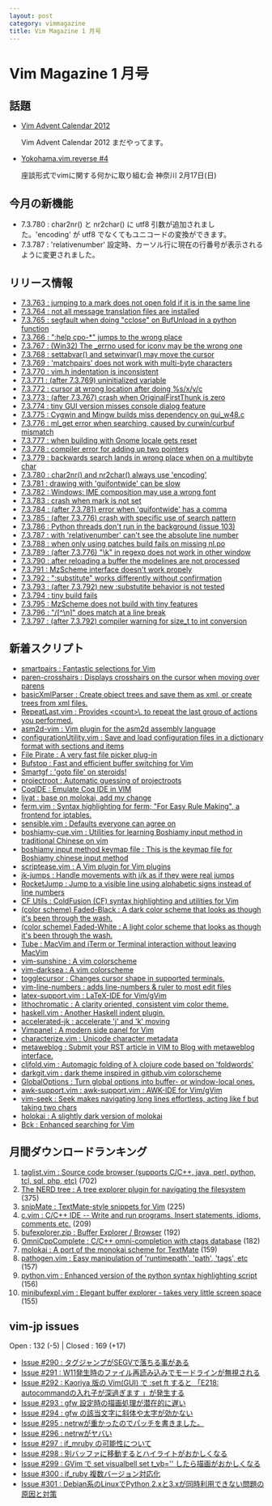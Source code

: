 ```yaml
---
layout: post
category: vimmagazine
title: Vim Magazine 1 月号
---
```


# Vim Magazine 1 月号

## 話題

- [Vim Advent Calendar 2012](http://atnd.org/events/33746)

  Vim Advent Calendar 2012 まだやってます。

- [Yokohama.vim.reverse #4](http://atnd.org/events/36424)

  座談形式でvimに関する何かに取り組む会 神奈川 2月17日(日)


## 今月の新機能

- 7.3.780 : char2nr() と nr2char() に utf8 引数が追加されました。'encoding' が utf8 でなくてもユニコードの変換ができます。
- 7.3.787 : 'relativenumber' 設定時、カーソル行に現在の行番号が表示されるように変更されました。

## リリース情報

- [7.3.763 : jumping to a mark does not open fold if it is in the same line](http://code.google.com/p/vim/source/detail?r=b6148e4a9c397b5dd1716cdac2f96730bd0f353d)
- [7.3.764 : not all message translation files are installed](http://code.google.com/p/vim/source/detail?r=b29e55d0ef01c506ec48c0c5782e669bb1d80f14)
- [7.3.765 : segfault when doing "cclose" on BufUnload in a python function](http://code.google.com/p/vim/source/detail?r=915fb3d2dd8ffc322a5cc9e294d9bb7dfa8c5a83)
- [7.3.766 : ":help cpo-*" jumps to the wrong place](http://code.google.com/p/vim/source/detail?r=b5103b7d9e1284ef9ffbc7d1170d9105c0769c4d)
- [7.3.767 : (Win32) The _errno used for iconv may be the wrong one](http://code.google.com/p/vim/source/detail?r=be1cffa1e477c4a96bb54a3097d3369b23f32825)
- [7.3.768 : settabvar() and setwinvar() may move the cursor](http://code.google.com/p/vim/source/detail?r=9ea81cd9b1f50054629547ce2eccfac1fa00d096)
- [7.3.769 : 'matchpairs' does not work with multi-byte characters](http://code.google.com/p/vim/source/detail?r=d179a8eff9d7b0adc561f4a4dcfb0b7612c1f301)
- [7.3.770 : vim.h indentation is inconsistent](http://code.google.com/p/vim/source/detail?r=da7a7ba36ed2a51f28e4d3f7e1fd550303e3ece8)
- [7.3.771 : (after 7.3.769) uninitialized variable](http://code.google.com/p/vim/source/detail?r=3bd2c055319e086665af5e449498a4d5bf40f25e)
- [7.3.772 : cursor at wrong location after doing %s/x/y/c](http://code.google.com/p/vim/source/detail?r=d828cab6964f4249db54bff6df0fe02d0f290387)
- [7.3.773 : (after 7.3.767) crash when OriginalFirstThunk is zero](http://code.google.com/p/vim/source/detail?r=3db9aee957f7eea6729e5bfd294e3a24d41c79e4)
- [7.3.774 : tiny GUI version misses console dialog feature](http://code.google.com/p/vim/source/detail?r=a8f5876e498125f4916c5f7168823885c27dad8c)
- [7.3.775 : Cygwin and Mingw builds miss dependency on gui_w48.c](http://code.google.com/p/vim/source/detail?r=a6e60677aea727622dde15d1306c61588b805500)
- [7.3.776 : ml_get error when searching, caused by curwin/curbuf mismatch](http://code.google.com/p/vim/source/detail?r=80b041b994d156360992666110964e74f7473d3e)
- [7.3.777 : when building with Gnome locale gets reset](http://code.google.com/p/vim/source/detail?r=9a1a4c486e6bb367c639c29c6120d5fb1fadcc38)
- [7.3.778 : compiler error for adding up two pointers](http://code.google.com/p/vim/source/detail?r=562bbee33aa4f9896cb23ed6de8fbf60cac323e0)
- [7.3.779 : backwards search lands in wrong place when on a multibyte char](http://code.google.com/p/vim/source/detail?r=2067ed78d37c331685ef8f293d6a23c372ca4b78)
- [7.3.780 : char2nr() and nr2char() always use 'encoding'](http://code.google.com/p/vim/source/detail?r=42edc5dac33c92876d93f00f8ab8c1f6bb25d3fc)
- [7.3.781 : drawing with 'guifontwide' can be slow](http://code.google.com/p/vim/source/detail?r=29f29e86602e4a7f83d4572d2fe75b9b0de2752f)
- [7.3.782 : Windows: IME composition may use a wrong font](http://code.google.com/p/vim/source/detail?r=0de969850c0687d2018e025f31e5cef9e9ce1444)
- [7.3.783 : crash when mark is not set](http://code.google.com/p/vim/source/detail?r=a80af62d5e3b3614ff9e058f42647c99bffe7481)
- [7.3.784 : (after 7.3.781) error when 'guifontwide' has a comma](http://code.google.com/p/vim/source/detail?r=fbadf0f6987790d98c3b3fd935fea0494743830a)
- [7.3.785 : (after 7.3.776) crash with specific use of search pattern](http://code.google.com/p/vim/source/detail?r=be4baed0c933e1f1543ea175e2e36551ff6caa18)
- [7.3.786 : Python threads don't run in the background (issue 103)](http://code.google.com/p/vim/source/detail?r=8b3e88bab70215a18768fca5a90c6f07ac1aa5eb)
- [7.3.787 : with 'relativenumber' can't see the absolute line number](http://code.google.com/p/vim/source/detail?r=e1b98967a985f4d1ad889c8e69b822d9126411ab)
- [7.3.788 : when only using patches build fails on missing nl.po](http://code.google.com/p/vim/source/detail?r=386fc822dd002958fdade4329845013cbfaa3dab)
- [7.3.789 : (after 7.3.776) "\\k" in regexp does not work in other window](http://code.google.com/p/vim/source/detail?r=43c15135926fb95fa82b01424677a9c37f4d0e46)
- [7.3.790 : after reloading a buffer the modelines are not processed](http://code.google.com/p/vim/source/detail?r=8819ea6dcb72dcf61fd0d20f8ea1904a7546917f)
- [7.3.791 : MzScheme interface doesn't work propely](http://code.google.com/p/vim/source/detail?r=16e8a09e8ab08d2226dc84b12b7e434bda6b4fa9)
- [7.3.792 : ":substitute" works differently without confirmation](http://code.google.com/p/vim/source/detail?r=7061704c2014e4563efa032672264a47b4b7b0d9)
- [7.3.793 : (after 7.3.792) new :substutite behavior is not tested](http://code.google.com/p/vim/source/detail?r=fdbded463fdcc861630b3ea61b9654374847231a)
- [7.3.794 : tiny build fails](http://code.google.com/p/vim/source/detail?r=9867f92c9b9fb082ee6daca816f859b53ed8e58b)
- [7.3.795 : MzScheme does not build with tiny features](http://code.google.com/p/vim/source/detail?r=17a312ba38a0b606cfd64d82ed2ebc844828085f)
- [7.3.796 : "/\[&#94;\\n\]" does match at a line break](http://code.google.com/p/vim/source/detail?r=2c12c4e2fae8db60fbdf58b34c8b73eacdc32665)
- [7.3.797 : (after 7.3.792) compiler warning for size_t to int conversion](http://code.google.com/p/vim/source/detail?r=0cbea05f19c73c01dbd0f04378a65ab7de6719e7)

## 新着スクリプト

- [smartpairs : Fantastic selections for Vim](http://www.vim.org/scripts/script.php?script_id=4378)
- [paren-crosshairs : Displays crosshairs on the cursor when moving over parens ](http://www.vim.org/scripts/script.php?script_id=4379)
- [basicXmlParser : Create object trees and save them as xml, or create trees from xml files.](http://www.vim.org/scripts/script.php?script_id=4380)
- [RepeatLast.vim : Provides \<count>\\. to repeat the last group of actions you performed.](http://www.vim.org/scripts/script.php?script_id=4381)
- [asm2d-vim : Vim plugin for the asm2d assembly language](http://www.vim.org/scripts/script.php?script_id=4382)
- [configurationUtility.vim : Save and load configuration files in a dictionary format with sections and items](http://www.vim.org/scripts/script.php?script_id=4383)
- [File Pirate : A very fast file picker plug-in](http://www.vim.org/scripts/script.php?script_id=4384)
- [Bufstop : Fast and efficient buffer switching for Vim](http://www.vim.org/scripts/script.php?script_id=4385)
- [Smartgf : 'goto file' on steroids!](http://www.vim.org/scripts/script.php?script_id=4386)
- [projectroot : Automatic guessing of projectroots](http://www.vim.org/scripts/script.php?script_id=4387)
- [CoqIDE : Emulate Coq IDE in VIM](http://www.vim.org/scripts/script.php?script_id=4388)
- [ljyat : base on molokai, add my change](http://www.vim.org/scripts/script.php?script_id=4389)
- [ferm.vim : Syntax highlighting for ferm; "For Easy Rule Making", a frontend for iptables.](http://www.vim.org/scripts/script.php?script_id=4390)
- [sensible.vim : Defaults everyone can agree on](http://www.vim.org/scripts/script.php?script_id=4391)
- [boshiamy-cue.vim : Utilities for learning Boshiamy input method in traditional Chinese on vim](http://www.vim.org/scripts/script.php?script_id=4392)
- [boshiamy input method keymap file : This is the keymap file for Boshiamy chinese input method](http://www.vim.org/scripts/script.php?script_id=4393)
- [scriptease.vim : A Vim plugin for Vim plugins](http://www.vim.org/scripts/script.php?script_id=4394)
- [jk-jumps : Handle movements with j/k as if they were real jumps](http://www.vim.org/scripts/script.php?script_id=4395)
- [RocketJump : Jump to a visible line using alphabetic signs instead of line numbers](http://www.vim.org/scripts/script.php?script_id=4396)
- [CF Utils : ColdFusion (CF) syntax highlighting and utilities for Vim](http://www.vim.org/scripts/script.php?script_id=4397)
- [(color scheme) Faded-Black : A dark color scheme that looks as though it's been through the wash.](http://www.vim.org/scripts/script.php?script_id=4398)
- [(color scheme) Faded-White : A light color scheme that looks as though it's been through the wash.](http://www.vim.org/scripts/script.php?script_id=4399)
- [Tube : MacVim and iTerm or Terminal interaction without leaving MacVim](http://www.vim.org/scripts/script.php?script_id=4400)
- [vim-sunshine : A vim colorscheme](http://www.vim.org/scripts/script.php?script_id=4401)
- [vim-darksea : A vim colorscheme](http://www.vim.org/scripts/script.php?script_id=4402)
- [togglecursor : Changes cursor shape in supported terminals.](http://www.vim.org/scripts/script.php?script_id=4403)
- [vim-line-numbers : adds line-numbers & ruler to most edit files](http://www.vim.org/scripts/script.php?script_id=4404)
- [latex-support.vim : LaTeX-IDE for Vim/gVim](http://www.vim.org/scripts/script.php?script_id=4405)
- [lithochromatic : A clarity oriented, consistent vim color theme.](http://www.vim.org/scripts/script.php?script_id=4406)
- [haskell.vim : Another Haskell indent plugin.](http://www.vim.org/scripts/script.php?script_id=4407)
- [accelerated-jk : accelerate 'j' and 'k' moving](http://www.vim.org/scripts/script.php?script_id=4408)
- [Vimpanel : A modern side panel for Vim](http://www.vim.org/scripts/script.php?script_id=4409)
- [characterize.vim : Unicode character metadata](http://www.vim.org/scripts/script.php?script_id=4410)
- [metaweblog : Submit your RST article in VIM  to Blog with metaweblog interface.](http://www.vim.org/scripts/script.php?script_id=4411)
- [cljfold.vim : Automagic folding of λ clojure code based on 'foldwords'](http://www.vim.org/scripts/script.php?script_id=4412)
- [darkgit.vim : dark theme inspired in github.vim colorscheme](http://www.vim.org/scripts/script.php?script_id=4413)
- [GlobalOptions : Turn global options into buffer- or window-local ones.](http://www.vim.org/scripts/script.php?script_id=4414)
- [awk-support.vim : awk-support.vim : AWK-IDE for Vim/gVim](http://www.vim.org/scripts/script.php?script_id=4415)
- [vim-seek : Seek makes navigating long lines effortless, acting like f but taking two chars](http://www.vim.org/scripts/script.php?script_id=4416)
- [holokai : A slightly dark version of molokai](http://www.vim.org/scripts/script.php?script_id=4417)
- [Bck : Enhanced searching for Vim](http://www.vim.org/scripts/script.php?script_id=4418)

## 月間ダウンロードランキング

1. [taglist.vim : Source code browser (supports C/C++, java, perl, python, tcl, sql, php, etc)](http://www.vim.org/scripts/script.php?script_id=273) (702)
2. [The NERD tree : A tree explorer plugin for navigating the filesystem](http://www.vim.org/scripts/script.php?script_id=1658) (375)
3. [snipMate : TextMate-style snippets for Vim](http://www.vim.org/scripts/script.php?script_id=2540) (225)
4. [c.vim : C/C++ IDE --  Write and run programs. Insert statements, idioms, comments etc.](http://www.vim.org/scripts/script.php?script_id=213) (209)
5. [bufexplorer.zip : Buffer Explorer / Browser](http://www.vim.org/scripts/script.php?script_id=42) (192)
6. [OmniCppComplete : C/C++ omni-completion with ctags database](http://www.vim.org/scripts/script.php?script_id=1520) (182)
7. [molokai : A port of the monokai scheme for TextMate](http://www.vim.org/scripts/script.php?script_id=2340) (159)
8. [pathogen.vim : Easy manipulation of 'runtimepath', 'path', 'tags', etc](http://www.vim.org/scripts/script.php?script_id=2332) (157)
9. [python.vim : Enhanced version of the python syntax highlighting script](http://www.vim.org/scripts/script.php?script_id=790) (156)
10. [minibufexpl.vim : Elegant buffer explorer - takes very little screen space](http://www.vim.org/scripts/script.php?script_id=159) (155)

## vim-jp issues

Open : 132 (-5) | Closed : 169 (+17)

- [Issue #290 : タグジャンプがSEGVで落ちる事がある](https://github.com/vim-jp/issues/issues/290)
- [Issue #291 : W11発生時のファイル再読み込みでモードラインが無視される](https://github.com/vim-jp/issues/issues/291)
- [Issue #292 : Kaoriya 版の Vim(GUI) で :set ft すると 「E218: autocommandの入れ子が深過ぎます 」が発生する](https://github.com/vim-jp/issues/issues/292)
- [Issue #293 : gfw 設定時の描画処理が潜在的に遅い](https://github.com/vim-jp/issues/issues/293)
- [Issue #294 : gfw の該当文字に斜体や太字が効かない](https://github.com/vim-jp/issues/issues/294)
- [Issue #295 : netrwが重かったのでパッチを書きました。](https://github.com/vim-jp/issues/issues/295)
- [Issue #296 : netrwがヤバい](https://github.com/vim-jp/issues/issues/296)
- [Issue #297 : if_mruby の可能性について](https://github.com/vim-jp/issues/issues/297)
- [Issue #298 : 別バッファに移動するとハイライトがおかしくなる](https://github.com/vim-jp/issues/issues/298)
- [Issue #299 : GVim で set visualbell set t_vb='' したら描画がおかしくなる ](https://github.com/vim-jp/issues/issues/299)
- [Issue #300 : if_ruby 複数バージョン対応化](https://github.com/vim-jp/issues/issues/300)
- [Issue #301 : Debian系のLinuxでPython 2.xと3.xが同時利用できない問題の原因と対策](https://github.com/vim-jp/issues/issues/301)

